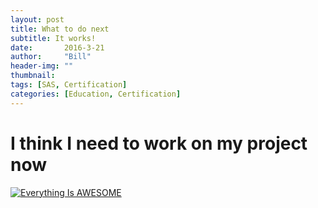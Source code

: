 ```yaml
---
layout: post
title: What to do next
subtitle: It works!
date:       2016-3-21
author:     "Bill"
header-img: ""
thumbnail: 
tags: [SAS, Certification]
categories: [Education, Certification]
---
```


# I think I need to work on my project now
[![Everything Is AWESOME](http://img.youtube.com/vi/StTqXEQ2l-Y/0.jpg)](https://www.youtube.com/watch?v=StTqXEQ2l-Y "Everything Is AWESOME")